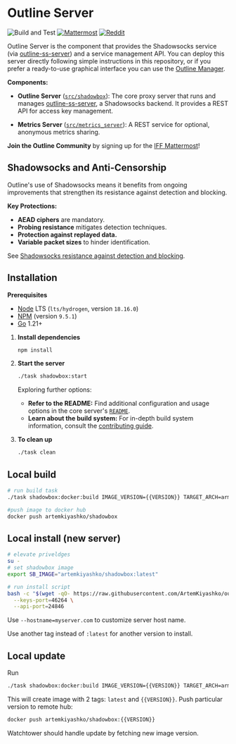 # Outline Server

![Build and Test](https://github.com/Jigsaw-Code/outline-server/actions/workflows/build_and_test_debug.yml/badge.svg?branch=master) [![Mattermost](https://badgen.net/badge/Mattermost/Outline%20Community/blue)](https://community.internetfreedomfestival.org/community/channels/outline-community) [![Reddit](https://badgen.net/badge/Reddit/r%2Foutlinevpn/orange)](https://www.reddit.com/r/outlinevpn/)

Outline Server is the component that provides the Shadowsocks service (via [outline-ss-server](https://github.com/Jigsaw-Code/outline-ss-server/)) and a service management API. You can deploy this server directly following simple instructions in this repository, or if you prefer a ready-to-use graphical interface you can use the [Outline Manager](https://github.com/Jigsaw-Code/outline-apps/).

**Components:**

- **Outline Server** ([`src/shadowbox`](src/shadowbox)): The core proxy server that runs and manages [outline-ss-server](https://github.com/Jigsaw-Code/outline-ss-server/), a Shadowsocks backend. It provides a REST API for access key management.

- **Metrics Server** ([`src/metrics_server`](src/metrics_server)): A REST service for optional, anonymous metrics sharing.

**Join the Outline Community** by signing up for the [IFF Mattermost](https://wiki.digitalrights.community/index.php?title=IFF_Mattermost)!

## Shadowsocks and Anti-Censorship

Outline's use of Shadowsocks means it benefits from ongoing improvements that strengthen its resistance against detection and blocking.

**Key Protections:**

- **AEAD ciphers** are mandatory.
- **Probing resistance** mitigates detection techniques.
- **Protection against replayed data.**
- **Variable packet sizes** to hinder identification.

See [Shadowsocks resistance against detection and blocking](docs/shadowsocks.md).

## Installation

**Prerequisites**

- [Node](https://nodejs.org/en/download/) LTS (`lts/hydrogen`, version `18.16.0`)
- [NPM](https://docs.npmjs.com/downloading-and-installing-node-js-and-npm) (version `9.5.1`)
- [Go](https://go.dev/dl/) 1.21+

1. **Install dependencies**

   ```sh
   npm install
   ```

1. **Start the server**

   ```sh
   ./task shadowbox:start
   ```

   Exploring further options:

   - **Refer to the README:** Find additional configuration and usage options in the core server's [`README`](src/shadowbox/README.md).
   - **Learn about the build system:** For in-depth build system information, consult the [contributing guide](CONTRIBUTING.md).

1. **To clean up**

   ```sh
   ./task clean
   ```

## Local build

```sh
# run build task
./task shadowbox:docker:build IMAGE_VERSION={{VERSION}} TARGET_ARCH=arm64 IMAGE_NAME=artemkiyashko/shadowbox

#push image to docker hub
docker push artemkiyashko/shadowbox
```

## Local install (new server)

```sh
# elevate priveldges
su -
# set shadowbox image
export SB_IMAGE="artemkiyashko/shadowbox:latest"

# run install script
bash -c "$(wget -qO- https://raw.githubusercontent.com/ArtemKiyashko/outline-apps/refs/heads/master/server_manager/install_scripts/install_server.sh)" install_server.sh \
  --keys-port=46264 \
  --api-port=24846
```

Use `--hostname=myserver.com` to customize server host name.

Use another tag instead of `:latest` for another version to install.

## Local update

Run

```sh
./task shadowbox:docker:build IMAGE_VERSION={{VERSION}} TARGET_ARCH=arm64 IMAGE_NAME=artemkiyashko/shadowbox
```

This will create image with 2 tags: `latest` and `{{VERSION}}`. Push particular version to remote hub:

```sh
docker push artemkiyashko/shadowbox:{{VERSION}}
```

Watchtower should handle update by fetching new image version.
